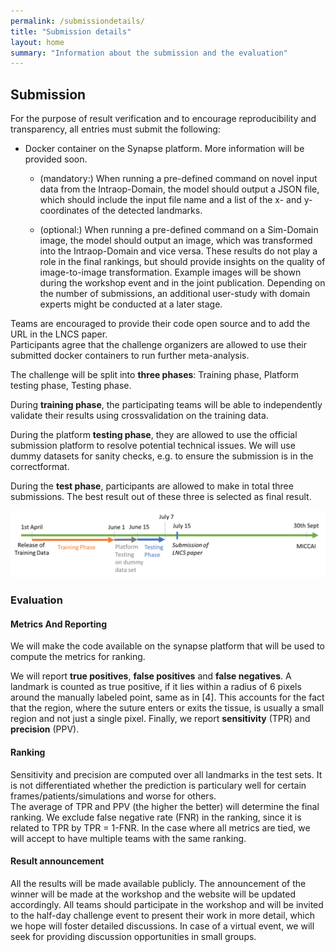 ```yaml
---
permalink: /submissiondetails/
title: "Submission details"
layout: home
summary: "Information about the submission and the evaluation"
---
```

## Submission
For the purpose of result verification and to encourage reproducibility and transparency, all entries must submit the following:

- Docker container on the Synapse platform. More information will be provided soon.

    - (mandatory:) When running a pre-defined command on novel input data from the Intraop-Domain, the model should output a JSON file, which should include the input file name and a list of the x- and y-coordinates of the detected landmarks.

    - (optional:) When running a pre-defined command on a Sim-Domain image, the model should output an image, which was transformed into the Intraop-Domain and vice versa. These results do not play a role in the final rankings, but should provide insights on the quality of image-to-image transformation. Example images will be shown during the workshop event and in the joint publication. Depending on the number of submissions, an additional user-study with domain experts might be conducted at a later stage.

Teams are encouraged to provide their code open source and to add the URL in the LNCS paper.  
Participants agree that the challenge organizers are allowed to use their submitted docker containers to run further meta-analysis.


The challenge will be split into **three phases**: Training phase, Platform testing phase, Testing phase.

During **training phase**, the participating teams will be able to independently validate their results using crossvalidation on the training data.

During the platform **testing phase**, they are allowed to use the official submission platform to resolve potential technical issues. We will use dummy datasets for sanity checks, e.g. to ensure the submission is in the correctformat.

During the **test phase**, participants are allowed to make in total three submissions. The best result out of these three is selected as final result.

<img src="/assets/images/submission_details.png">

### Evaluation

#### Metrics And Reporting

We will make the code available on the synapse platform that will be used to compute the metrics for ranking.

We will report **true positives**, **false positives** and **false negatives**.
A landmark is counted as true positive, if it lies within a radius of 6 pixels around the manually labeled point, same as in [4]. This accounts for the fact that the region, where the suture enters or exits the tissue, is usually a small region and not just a single pixel. Finally, we report **sensitivity** (TPR) and **precision** (PPV).

#### Ranking
Sensitivity and precision are computed over all landmarks in the test sets. It is not differentiated whether the prediction is particulary well for certain frames/patients/simulations and worse for others.  
The average of TPR and PPV (the higher the better) will determine the final ranking.
We exclude false negative rate (FNR) in the ranking, since it is related to TPR by TPR = 1-FNR. In the case where all metrics are tied, we will accept to have multiple teams with the same ranking.

#### Result announcement
All the results will be made available publicly. The announcement of the winner will be made at the workshop and the website will be updated accordingly. 
All teams should participate in the workshop and will be invited to the half-day challenge event to present their work in more detail, which we hope will foster detailed discussions. In case of a virtual event, we will seek for providing discussion opportunities in small groups.